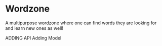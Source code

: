 # Wordzone
 A multipurpose wordzone where one can find words they are looking for and learn new ones as well!

ADDING API
Adding Model
